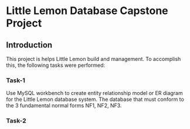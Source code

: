 # Little Lemon Database Capstone Project

## Introduction
This project is helps Little Lemon build and management. To accomplish this, the following tasks were performed:

### Task-1 
Use MySQL workbench to create entity relationship model or ER diagram for the Little Lemon database system. The database that must conform to the 3 fundamental normal forms NF1, NF2, NF3. 


### Task-2 

